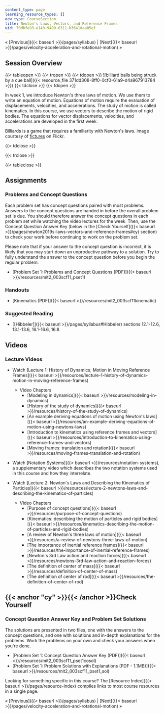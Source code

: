 ```yaml
---
content_type: page
learning_resource_types: []
ocw_type: CourseSection
title: Newton's Laws, Vectors, and Reference Frames
uid: 70dbfa93-e140-9409-6311-b3641daa05ef
---
```


« [Previous]({{< baseurl >}}/pages/syllabus) | [Next]({{< baseurl >}}/pages/velocity-acceleration-and-rotational-motion) »

Session Overview
----------------

{{< tableopen >}}
{{< tropen >}}
{{< tdopen >}}
![billiard balls being struck by a cue ball]({{< resource_file 371dd308-8ff0-0cf0-61a9-d4a967913784 >}})
{{< tdclose >}}
{{< tdopen >}}


In week 1, we introduce Newton's three laws of motion. We use them to write an equation of motion. Equations of motion require the evaluation of displacements, velocities, and accelerations. The study of motion is called kinematics. In this course, we use vectors to describe the motion of rigid bodies. The equations for vector displacements, velocities, and accelerations are developed in the first week.

Billiards is a game that requires a familiarity with Newton's laws. Image courtesy of [fictures](http://www.flickr.com/photos/fictures/5969746/) on Flickr.


{{< tdclose >}}

{{< trclose >}}

{{< tableclose >}}

Assignments
-----------

### Problems and Concept Questions

Each problem set has concept questions paired with most problems. Answers to the concept questions are handed in before the overall problem set is due. You should therefore answer the concept questions in each problem set while watching the video lectures for the week. Then, use the Concept Question Answer Key (below in the [Check Yourself]({{< baseurl >}}/pages/newton2019s-laws-vectors-and-reference-frames#cy) section) to check your work before continuing to work on the problem set.

Please note that if your answer to the concept question is incorrect, it is likely that you may start down an unproductive pathway to a solution. Try to fully understand the answer to the concept question before you begin the regular problem.

*   [Problem Set 1: Problems and Concept Questions (PDF)]({{< baseurl >}}/resources/mit2_003scf11_pset1)

### Handouts

*   [Kinematics (PDF)]({{< baseurl >}}/resources/mit2_003scf11kinematic)

### Suggested Reading

*   [\[Hibbeler\]]({{< baseurl >}}/pages/syllabus#Hibbeler) sections 12.1-12.6, 13.1-13.6, 16.1-16.6, 16.8.

Videos
------

### Lecture Videos

*   Watch [Lecture 1: History of Dynamics; Motion in Moving Reference Frames]({{< baseurl >}}/resources/lecture-1-history-of-dynamics-motion-in-moving-reference-frames)
    *   Video Chapters
        *   [Modeling in dynamics]({{< baseurl >}}/resources/modeling-in-dynamics)
        *   [History of the study of dynamics]({{< baseurl >}}/resources/history-of-the-study-of-dynamics)
        *   [An example deriving equations of motion using Newton's laws]({{< baseurl >}}/resources/an-example-deriving-equations-of-motion-using-newtons-laws)
        *   [Introduction to kinematics using reference frames and vectors]({{< baseurl >}}/resources/introduction-to-kinematics-using-reference-frames-and-vectors)
        *   [Moving frames: translation and rotation]({{< baseurl >}}/resources/moving-frames-translation-and-rotation)

*   Watch [Notation Systems]({{< baseurl >}}/resources/notation-systems), a supplementary video which describes the two notation systems used in this course and how they interrelate.
*   Watch [Lecture 2: Newton's Laws and Describing the Kinematics of Particles]({{< baseurl >}}/resources/lecture-2-newtons-laws-and-describing-the-kinematics-of-particles)
    *   Video Chapters
        *   [Purpose of concept questions]({{< baseurl >}}/resources/purpose-of-concept-questions)
        *   [Kinematics: describing the motion of particles and rigid bodies]({{< baseurl >}}/resources/kinematics-describing-the-motion-of-particles-and-rigid-bodies)
        *   [A review of Newton's three laws of motion]({{< baseurl >}}/resources/a-review-of-newtons-three-laws-of-motion)
        *   [The importance of inertial reference frames]({{< baseurl >}}/resources/the-importance-of-inertial-reference-frames)
        *   [Newton's 3rd Law action and reaction forces]({{< baseurl >}}/resources/newtons-3rd-law-action-and-reaction-forces)
        *   [The definition of center of mass]({{< baseurl >}}/resources/definition-of-center-of-mass)
        *   [The definition of center of rod]({{< baseurl >}}/resources/the-definition-of-center-of-rod)

{{< anchor "cy" >}}{{< /anchor >}}Check Yourself
------------------------------------------------

### Concept Question Answer Key and Problem Set Solutions

The solutions are presented in two files, one with the answers to the concept questions, and one with solutions and in-depth explanations for the problems. Work the problems on your own and check your answers when you're done.

*   [Problem Set 1: Concept Question Answer Key (PDF)]({{< baseurl >}}/resources/mit2_003scf11_pset1cosol)
*   [Problem Set 1: Problem Solutions with Explanations (PDF - 1.1MB)]({{< baseurl >}}/resources/mit2_003scf11_pset1_sol)

Looking for something specific in this course? The [Resource Index]({{< baseurl >}}/pages/resource-index) compiles links to most course resources in a single page.

« [Previous]({{< baseurl >}}/pages/syllabus) | [Next]({{< baseurl >}}/pages/velocity-acceleration-and-rotational-motion) »